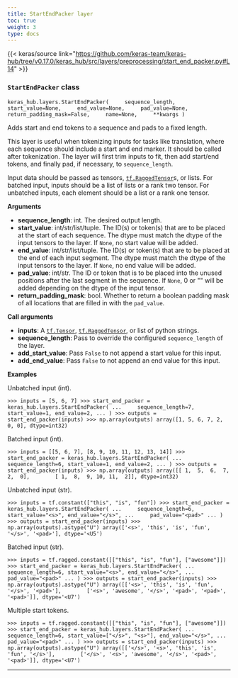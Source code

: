 ```yaml
---
title: StartEndPacker layer
toc: true
weight: 3
type: docs
---
```


{{< keras/source link="https://github.com/keras-team/keras-hub/tree/v0.17.0/keras_hub/src/layers/preprocessing/start_end_packer.py#L14" >}}

### `StartEndPacker` class

`keras_hub.layers.StartEndPacker(     sequence_length,     start_value=None,     end_value=None,     pad_value=None,     return_padding_mask=False,     name=None,     **kwargs )`

Adds start and end tokens to a sequence and pads to a fixed length.

This layer is useful when tokenizing inputs for tasks like translation, where each sequence should include a start and end marker. It should be called after tokenization. The layer will first trim inputs to fit, then add start/end tokens, and finally pad, if necessary, to `sequence_length`.

Input data should be passed as tensors, [`tf.RaggedTensor`](https://www.tensorflow.org/api_docs/python/tf/RaggedTensor)s, or lists. For batched input, inputs should be a list of lists or a rank two tensor. For unbatched inputs, each element should be a list or a rank one tensor.

**Arguments**

- **sequence_length**: int. The desired output length.
- **start_value**: int/str/list/tuple. The ID(s) or token(s) that are to be placed at the start of each sequence. The dtype must match the dtype of the input tensors to the layer. If `None`, no start value will be added.
- **end_value**: int/str/list/tuple. The ID(s) or token(s) that are to be placed at the end of each input segment. The dtype must match the dtype of the input tensors to the layer. If `None`, no end value will be added.
- **pad_value**: int/str. The ID or token that is to be placed into the unused positions after the last segment in the sequence. If `None`, 0 or "" will be added depending on the dtype of the input tensor.
- **return_padding_mask**: bool. Whether to return a boolean padding mask of all locations that are filled in with the `pad_value`.

**Call arguments**

- **inputs**: A [`tf.Tensor`](https://www.tensorflow.org/api_docs/python/tf/Tensor), [`tf.RaggedTensor`](https://www.tensorflow.org/api_docs/python/tf/RaggedTensor), or list of python strings.
- **sequence_length**: Pass to override the configured `sequence_length` of the layer.
- **add_start_value**: Pass `False` to not append a start value for this input.
- **add_end_value**: Pass `False` to not append an end value for this input.

**Examples**

Unbatched input (int).

`>>> inputs = [5, 6, 7] >>> start_end_packer = keras_hub.layers.StartEndPacker( ...     sequence_length=7, start_value=1, end_value=2, ... ) >>> outputs = start_end_packer(inputs) >>> np.array(outputs) array([1, 5, 6, 7, 2, 0, 0], dtype=int32)`

Batched input (int).

`>>> inputs = [[5, 6, 7], [8, 9, 10, 11, 12, 13, 14]] >>> start_end_packer = keras_hub.layers.StartEndPacker( ...     sequence_length=6, start_value=1, end_value=2, ... ) >>> outputs = start_end_packer(inputs) >>> np.array(outputs) array([[ 1,  5,  6,  7,  2,  0],        [ 1,  8,  9, 10, 11,  2]], dtype=int32)`

Unbatched input (str).

`>>> inputs = tf.constant(["this", "is", "fun"]) >>> start_end_packer = keras_hub.layers.StartEndPacker( ...     sequence_length=6, start_value="<s>", end_value="</s>", ...     pad_value="<pad>" ... ) >>> outputs = start_end_packer(inputs) >>> np.array(outputs).astype("U") array(['<s>', 'this', 'is', 'fun', '</s>', '<pad>'], dtype='<U5')`

Batched input (str).

`>>> inputs = tf.ragged.constant([["this", "is", "fun"], ["awesome"]]) >>> start_end_packer = keras_hub.layers.StartEndPacker( ...     sequence_length=6, start_value="<s>", end_value="</s>", ...     pad_value="<pad>" ... ) >>> outputs = start_end_packer(inputs) >>> np.array(outputs).astype("U") array([['<s>', 'this', 'is', 'fun', '</s>', '<pad>'],        ['<s>', 'awesome', '</s>', '<pad>', '<pad>', '<pad>']], dtype='<U7')`

Multiple start tokens.

`>>> inputs = tf.ragged.constant([["this", "is", "fun"], ["awesome"]]) >>> start_end_packer = keras_hub.layers.StartEndPacker( ...     sequence_length=6, start_value=["</s>", "<s>"], end_value="</s>", ...     pad_value="<pad>" ... ) >>> outputs = start_end_packer(inputs) >>> np.array(outputs).astype("U") array([['</s>', '<s>', 'this', 'is', 'fun', '</s>'],        ['</s>', '<s>', 'awesome', '</s>', '<pad>', '<pad>']], dtype='<U7')`

---
